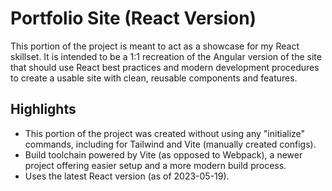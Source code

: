 # Portfolio Site (React Version)

This portion of the project is meant to act as a showcase for my React skillset. It is intended to be a 1:1 recreation of the Angular
version of the site that should use React best practices and modern development procedures to create a usable site with clean, reusable
components and features.

## Highlights

- This portion of the project was created without using any "initialize" commands, including for Tailwind and Vite (manually created configs).
- Build toolchain powered by Vite (as opposed to Webpack), a newer project offering easier setup and a more modern build process.
- Uses the latest React version (as of 2023-05-19).
